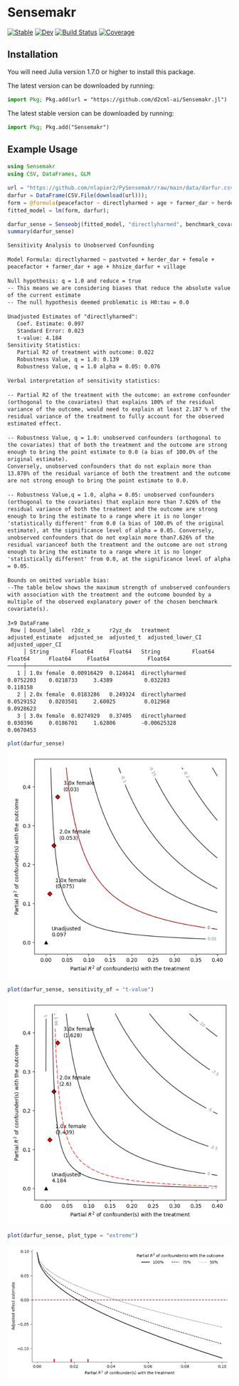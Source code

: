 # Sensemakr

[![Stable](https://img.shields.io/badge/docs-stable-blue.svg)](https://d2cml-ai.github.io/Sensemakr.jl/stable/)
[![Dev](https://img.shields.io/badge/docs-dev-blue.svg)](https://d2cml-ai.github.io/Sensemakr.jl/dev/)
[![Build Status](https://github.com/d2cml-ai/Sensemakr.jl/actions/workflows/CI.yml/badge.svg?branch=master)](https://github.com/d2cml-ai/Sensemakr.jl/actions/workflows/CI.yml?query=branch%3Amaster)
[![Coverage](https://codecov.io/gh/d2cml-ai/Sensemakr.jl/branch/master/graph/badge.svg)](https://codecov.io/gh/d2cml-ai/Sensemakr.jl)

## Installation

You will need Julia version 1.7.0 or higher to install this package.

The latest version can be downloaded by running:

```julia
import Pkg; Pkg.add(url = "https://github.com/d2cml-ai/Sensemakr.jl")
```

The latest stable version can be downloaded by running:

```julia
import Pkg; Pkg.add("Sensemakr")
```

## Example Usage

```julia
using Sensemakr
using CSV, DataFrames, GLM
```

```julia
url = "https://github.com/nlapier2/PySensemakr/raw/main/data/darfur.csv";
darfur = DataFrame(CSV.File(download(url)));
form = @formula(peacefactor ~ directlyharmed + age + farmer_dar + herder_dar + pastvoted + hhsize_darfur + female + village);
fitted_model = lm(form, darfur);
```

```julia
darfur_sense = Senseobj(fitted_model, "directlyharmed", benchmark_covariates = "female", kd = [1, 2, 3]);
summary(darfur_sense)
```

```
Sensitivity Analysis to Unobserved Confounding

Model Formula: directlyharmed ~ pastvoted + herder_dar + female + peacefactor + farmer_dar + age + hhsize_darfur + village

Null hypothesis: q = 1.0 and reduce = true
-- This means we are considering biases that reduce the absolute value of the current estimate
-- The null hypothesis deemed problematic is H0:tau = 0.0

Unadjusted Estimates of "directlyharmed":
   Coef. Estimate: 0.097
   Standard Error: 0.023
   t-value: 4.184
Sensitivity Statistics:
   Partial R2 of treatment with outcome: 0.022
   Robustness Value, q = 1.0: 0.139
   Robustness Value, q = 1.0 alpha = 0.05: 0.076

Verbal interpretation of sensitivity statistics:

-- Partial R2 of the treatment with the outcome: an extreme confounder (orthogonal to the covariates) that explains 100% of the residual variance of the outcome, would need to explain at least 2.187 % of the residual variance of the treatment to fully account for the observed estimated effect.

-- Robustness Value, q = 1.0: unobserved confounders (orthogonal to the covariates) that of both the treatment and the outcome are strong enough to bring the point estimate to 0.0 (a bias of 100.0% of the original estimate). 
Conversely, unobserved confounders that do not explain more than 13.878% of the residual variance of both the treatment and the outcome are not strong enough to bring the point estimate to 0.0.

-- Robustness Value,q = 1.0, alpha = 0.05: unobserved confounders (orthogonal to the covariates) that explain more than 7.626% of the residual variance of both the treatment and the outcome are strong enough to bring the estimate to a range where it is no longer 'statistically different' from 0.0 (a bias of 100.0% of the original estimate), at the significance level of alpha = 0.05. Conversely, unobserved confounders that do not explain more than7.626% of the residual varianceof both the treatment and the outcome are not strong enough to bring the estimate to a range where it is no longer 'statistically different' from 0.0, at the significance level of alpha = 0.05. 

Bounds on omitted variable bias:
--The table below shows the maximum strength of unobserved confounders with association with the treatment and the outcome bounded by a multiple of the observed explanatory power of the chosen benchmark covariate(s).

3×9 DataFrame
 Row │ bound_label  r2dz_x      r2yz_dx   treatment       adjusted_estimate  adjusted_se  adjusted_t  adjusted_lower_CI  adjusted_upper_CI 
     │ String       Float64     Float64   String          Float64            Float64      Float64     Float64            Float64
─────┼─────────────────────────────────────────────────────────────────────────────────────────────────────────────────────────────────────
   1 │ 1.0x female  0.00916429  0.124641  directlyharmed          0.0752203    0.0218733     3.4389          0.032283            0.118158
   2 │ 2.0x female  0.0183286   0.249324  directlyharmed          0.0529152    0.0203501     2.60025         0.012968            0.0928623
   3 │ 3.0x female  0.0274929   0.37405   directlyharmed          0.030396     0.0186701     1.62806        -0.00625328          0.0670453

```

```julia
plot(darfur_sense)
```

![Figure_1](images/Figure_1.png)

```julia
plot(darfur_sense, sensitivity_of = "t-value")
```

![Figure_2](images/Figure_2.png)

```julia
plot(darfur_sense, plot_type = "extreme")
```

![Figure_3](images/Figure_3.png)
